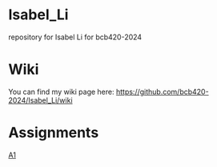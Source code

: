 # Isabel_Li
repository for Isabel Li for bcb420-2024
# Wiki
You can find my wiki page here: https://github.com/bcb420-2024/Isabel_Li/wiki
# Assignments
[A1](https://github.com/bcb420-2024/Isabel_Li/wiki/Assignment-1)
